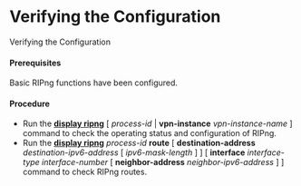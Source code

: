 Verifying the Configuration
===========================

Verifying the Configuration

#### Prerequisites

Basic RIPng functions have been configured.


#### Procedure

* Run the [**display ripng**](cmdqueryname=display+ripng) [ *process-id* | **vpn-instance** *vpn-instance-name* ] command to check the operating status and configuration of RIPng.
* Run the [**display ripng**](cmdqueryname=display+ripng) *process-id* **route** [ **destination-address** *destination-ipv6-address* [ *ipv6-mask-length* ] ] [ **interface** *interface-type* *interface-number* [ **neighbor-address** *neighbor-ipv6-address* ] ] command to check RIPng routes.